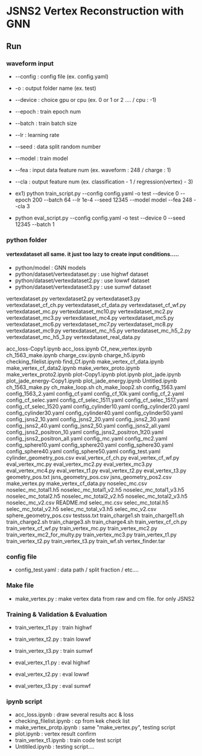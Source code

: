 # JSNS2 Vertex Reconstruction with GNN 
## Run
### waveform input

- --config : config file (ex. config.yaml)
- -o : output folder name (ex. test)
- --device : choice gpu or cpu (ex. 0 or 1 or 2 ....  / cpu : -1)
- --epoch : train epoch num
- --batch : train batch size
- --lr : learning rate
- --seed : data split random number
- --model : train model
- --fea : input data feature num (ex. waveform : 248 / charge : 1)
- --cla : output feature num (ex. classification - 1 / regression(vertex) - 3)

- ex1) python train_script.py --config config.yaml -o test --device 0 --epoch 200 --batch 64 --lr 1e-4 --seed 12345 --model model --fea 248 --cla 3

- python eval_script.py --config config.yaml -o test --device 0 --seed 12345 --batch 1



### python folder




#### vertexdataset all same. it just too lazy to create input conditions.....
- python/model : GNN models
- python/dataset/vertexdataset.py : use highwf dataset
- python/dataset/vertexdataset2.py : use lowwf dataset
- python/dataset/vertexdataset3.py : use sumwf dataset



vertexdataset.py
vertexdataset2.py
vertexdataset3.py
vertexdataset_cf_ch.py
vertexdataset_cf_data.py
vertexdataset_cf_wf.py
vertexdataset_mc.py
vertexdataset_mc10.py
vertexdataset_mc2.py
vertexdataset_mc3.py
vertexdataset_mc4.py
vertexdataset_mc5.py
vertexdataset_mc6.py
vertexdataset_mc7.py
vertexdataset_mc8.py
vertexdataset_mc9.py
vertexdataset_mc_h5.py
vertexdataset_mc_h5_2.py
vertexdataset_mc_h5_3.py
vertexdataset_real_data.py



acc_loss-Copy1.ipynb
acc_loss.ipynb
Cf_new_vertex.ipynb
ch_1563_make.ipynb
charge_csv.ipynb
charge_h5.ipynb
checking_filelist.ipynb
find_Cf.ipynb
make_vertex_cf_data.ipynb
make_vertex_cf_data2.ipynb
make_vertex_proto.ipynb
make_vertex_proto2.ipynb
plot-Copy1.ipynb
plot.ipynb
plot_jade.ipynb
plot_jade_energy-Copy1.ipynb
plot_jade_energy.ipynb
Untitled.ipynb
ch_1563_make.py
ch_make_loop.sh
ch_make_loop2.sh
config_1563.yaml
config_1563_2.yaml
config_cf.yaml
config_cf_10k.yaml
config_cf_2.yaml
config_cf_selec.yaml
config_cf_selec_1511.yaml
config_cf_selec_1517.yaml
config_cf_selec_1520.yaml
config_cylinder10.yaml
config_cylinder20.yaml
config_cylinder30.yaml
config_cylinder40.yaml
config_cylinder50.yaml
config_jsns2_10.yaml
config_jsns2_20.yaml
config_jsns2_30.yaml
config_jsns2_40.yaml
config_jsns2_50.yaml
config_jsns2_all.yaml
config_jsns2_positron_10.yaml
config_jsns2_positron_1t20.yaml
config_jsns2_positron_all.yaml
config_mc.yaml
config_mc2.yaml
config_sphere10.yaml
config_sphere20.yaml
config_sphere30.yaml
config_sphere40.yaml
config_sphere50.yaml
config_test.yaml
cylinder_geometry_pos.csv
eval_vertex_cf_ch.py
eval_vertex_cf_wf.py
eval_vertex_mc.py
eval_vertex_mc2.py
eval_vertex_mc3.py
eval_vertex_mc4.py
eval_vertex_t1.py
eval_vertex_t2.py
eval_vertex_t3.py
geometry_pos.txt
jsns_geometry_pos.csv
jsns_geometry_pos2.csv
make_vertex.py
make_vertex_cf_data.py
noselec_mc.csv
noselec_mc_total1.h5
noselec_mc_total1_v2.h5
noselec_mc_total1_v3.h5
noselec_mc_total2.h5
noselec_mc_total2_v2.h5
noselec_mc_total2_v3.h5
noselec_mc_v2.csv
README.md
selec_mc.csv
selec_mc_total.h5
selec_mc_total_v2.h5
selec_mc_total_v3.h5
selec_mc_v2.csv
sphere_geometry_pos.csv
testsss.txt
train_charge1.sh
train_charge11.sh
train_charge2.sh
train_charge3.sh
train_charge4.sh
train_vertex_cf_ch.py
train_vertex_cf_wf.py
train_vertex_mc.py
train_vertex_mc2.py
train_vertex_mc2_for_multy.py
train_vertex_mc3.py
train_vertex_t1.py
train_vertex_t2.py
train_vertex_t3.py
train_wf.sh
vertex_finder.tar


### config file

- config_test.yaml : data path / split fraction / etc....


### Make file

- make_vertex.py : make vertex data from raw and cm file. for only JSNS2

### Training & Validation & Evaluation


- train_vertex_t1.py : train highwf
- train_vertex_t2.py : train lowwf
- train_vertex_t3.py : train sumwf

- eval_vertex_t1.py : eval highwf
- eval_vertex_t2.py : eval lowwf
- eval_vertex_t3.py : eval sumwf


### ipynb script

- acc_loss.ipynb : draw several results acc & loss
- checking_filelist.ipynb : cp from kek check list
- make_vertex_protp.ipynb : same "make_vertex.py", testing script
- plot.ipynb : vertex result confirm
- train_vertex_t1.ipynb : train code test script
- Untitiled.ipynb : testing script....
